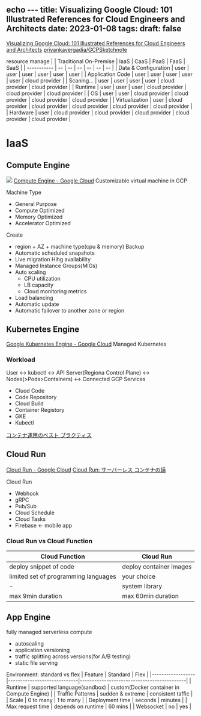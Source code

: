echo ---
title: Visualizing Google Cloud: 101 Illustrated References for Cloud Engineers and Architects
date: 2023-01-08
tags:
draft: false
---

[Visualizing Google Cloud: 101 Illustrated References for Cloud Engineers and Architects](https://www.amazon.co.jp/gp/product/1119816327/ref=ppx_yo_dt_b_asin_title_o00_s00?ie=UTF8&psc=1)
[priyankavergadia/GCPSketchnote](https://github.com/priyankavergadia/GCPSketchnote)

resource manage
|                      | Traditional On-Premise | IaaS           | CaaS           | PaaS           | FaaS           | SaaS           |
| -----------          | --                     | --             | --             | --             | --             | --             |
| Data & Configuration | user                   | user           | user           | user           | user           | user           |
| Application Code     | user                   | user           | user           | user           | user           | cloud provider |
| Scaning...           | user                   | user           | user           | user           | cloud provider | cloud provider |
| Runtime              | user                   | user           | user           | cloud provider | cloud provider | cloud provider |
| OS                   | user                   | user           | cloud provider | cloud provider | cloud provider | cloud provider |
| Virtualization       | user                   | cloud provider | cloud provider | cloud provider | cloud provider | cloud provider |
| Hardware             | user                   | cloud provider | cloud provider | cloud provider | cloud provider | cloud provider |


# IaaS
## Compute Engine
![](https://thecloudgirl.dev/images/vs.jpg)
[Compute Engine - Google Cloud](https://cloud.google.com/compute/#section-4)
Customizable virtual machine in GCP

Machine Type
- General Purpose
- Compute Optimized
- Memory Optimized
- Accelerator Optimized

Create
- region + AZ + machine type(cpu & memory)
Backup
- Automatic scheduled snapshots
- Live migration
Hihg availability
- Managed Instance Groups(MIGs)
- Auto scaling
    - CPU utilization
    - LB capacity
    - Cloud monitoring metrics
- Load balancing
- Automatic update
- Automatic failover to another zone or region

## Kubernetes Engine
[Google Kubernetes Engine - Google Cloud](https://cloud.google.com/kubernetes-engine/)
Managed Kubernetes

### Workload
User <-> kubectl <-> API Server(Regiona Control Plane) <-> Nodes(>Pods>Containers) <-> Connected GCP Services

- Cluod Code
- Code Repository
- Cloud Build
- Container Registory
- GKE
- Kubectl

[コンテナ運用のベスト プラクティス](https://cloud.google.com/architecture/best-practices-for-operating-containers)

## Cloud Run
[Cloud Run - Google Cloud](https://cloud.google.com/run/docs/overview/what-is-cloud-run)
[Cloud Run: サーバーレス コンテナの話](https://cloud.google.com/blog/ja/topics/developers-practitioners/cloud-run-story-serverless-containers)

Cloud Run
- Webhook
- gRPC
- Pub/Sub
- Cloud Schedule
- Cloud Tasks
- Firebase <- mobile app

### Cloud Run vs Cloud Function
| Cloud Function                       | Cloud Run               |
| ---                                  | ---                     |
| deploy snippet of code               | deploy container images |
| limited set of programming languages | your choice             |
| -                                    | system library          |
| max 9min duration                    | max 60min duration      |

## App Engine
fully managed serverless compute
- autoscaling
- application versioning
- traffic splitting across versions(for A/B testing)
- static file serving

Environment: standard vs flex
| Feature          | Standard                    | Flex                                       |
|------------------|-----------------------------|--------------------------------------------|
| Runtime          | supported language(sandbox) | custom(Docker container in Compute Engine) |
| Traffic Patterns | sudden & extreme            | consistent taffic                          |
| Scale            | 0 to many                   | 1 to many                                  |
| Deployment time  | seconds                     | minutes                                    |
| Max request time | depends on runtime          | 60 mins                                    |
| Websocket        | no                          | yes                                        |
